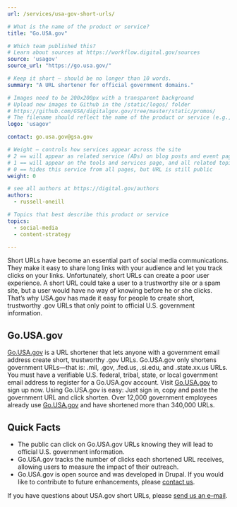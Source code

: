 ```yaml
---
url: /services/usa-gov-short-urls/

# What is the name of the product or service?
title: "Go.USA.gov"

# Which team published this?
# Learn about sources at https://workflow.digital.gov/sources
source: 'usagov'
source_url: "https://go.usa.gov/"

# Keep it short — should be no longer than 10 words.
summary: "A URL shortener for official government domains."

# Images need to be 200x200px with a transparent background
# Upload new images to Github in the /static/logos/ folder
# https://github.com/GSA/digitalgov.gov/tree/master/static/promos/
# The filename should reflect the name of the product or service (e.g., challenge-gov.png)
logo: 'usagov'

contact: go.usa.gov@gsa.gov

# Weight — controls how services appear across the site
# 2 == will appear as related service (ADs) on blog posts and event pages
# 1 == will appear on the tools and services page, and all related topic pages
# 0 == hides this service from all pages, but URL is still public
weight: 0

# see all authors at https://digital.gov/authors
authors:
  - russell-oneill

# Topics that best describe this product or service
topics:
  - social-media
  - content-strategy

---
```


Short URLs have become an essential part of social media communications. They make it easy to share long links with your audience and let you track clicks on your links. Unfortunately, short URLs can create a poor user experience. A short URL could take a user to a trustworthy site or a spam site, but a user would have no way of knowing before he or she clicks. That&#8217;s why USA.gov has made it easy for people to create short, trustworthy .gov URLs that only point to official U.S. government information.

## Go.USA.gov

[Go.USA.gov](http://go.usa.gov/) is a URL shortener that lets anyone with a government email address create short, trustworthy .gov URLs. Go.USA.gov only shortens government URLs—that is: .mil, .gov, .fed.us, .si.edu, and .state.xx.us URLs. You must have a verifiable U.S. federal, tribal, state, or local government email address to register for a Go.USA.gov account. Visit [Go.USA.gov](http://go.usa.gov/) to sign up now. Using Go.USA.gov is easy: Just sign in, copy and paste the government URL and click shorten. Over 12,000 government employees already use <a href="http://go.usa.gov/" target="_blank">Go.USA.gov</a> and have shortened more than 340,000 URLs.

## Quick Facts

* The public can click on Go.USA.gov URLs knowing they will lead to official U.S. government information.
* Go.USA.gov tracks the number of clicks each shortened URL receives, allowing users to measure the impact of their outreach.
* Go.USA.gov is open source and was developed in Drupal. If you would like to contribute to future enhancements, please [contact us](mailto:go.usa.gov@gsa.gov).

If you have questions about USA.gov short URLs, please [send us an e–mail](mailto:go.usa.gov@gsa.gov).
